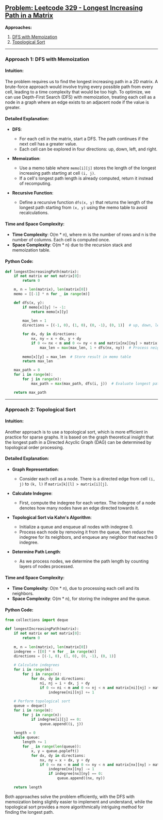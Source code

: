 ## [Problem: Leetcode 329 - Longest Increasing Path in a Matrix](https://leetcode.com/problems/longest-increasing-path-in-a-matrix/)

**Approaches:**

1. [DFS with Memoization](#dfs-with-memoization)
2. [Topological Sort](#topological-sort)

---

### Approach 1: DFS with Memoization

#### Intuition:

The problem requires us to find the longest increasing path in a 2D matrix. A brute-force approach would involve trying every possible path from every cell, leading to a time complexity that would be too high. To optimize, we can use Depth-First Search (DFS) with memoization, treating each cell as a node in a graph where an edge exists to an adjacent node if the value is greater.

#### Detailed Explanation:

- **DFS**:
  - For each cell in the matrix, start a DFS. The path continues if the next cell has a greater value.
  - Each cell can be explored in four directions: up, down, left, and right.
  
- **Memoization**:
  - Use a memo table where `memo[i][j]` stores the length of the longest increasing path starting at cell `(i, j)`.
  - If a cell's longest path length is already computed, return it instead of recomputing.

- **Recursive Function**:
  - Define a recursive function `dfs(x, y)` that returns the length of the longest path starting from `(x, y)` using the memo table to avoid recalculations.

#### Time and Space Complexity:

- **Time Complexity**: O(m * n), where m is the number of rows and n is the number of columns. Each cell is computed once.
- **Space Complexity**: O(m * n) due to the recursion stack and memoization table.

#### Python Code:

```python
def longestIncreasingPath(matrix):
    if not matrix or not matrix[0]:
        return 0

    m, n = len(matrix), len(matrix[0])
    memo = [[-1] * n for _ in range(m)]

    def dfs(x, y):
        if memo[x][y] != -1:
            return memo[x][y]
        
        max_len = 1
        directions = [(-1, 0), (1, 0), (0, -1), (0, 1)]  # up, down, left, right

        for dx, dy in directions:
            nx, ny = x + dx, y + dy
            if 0 <= nx < m and 0 <= ny < n and matrix[nx][ny] > matrix[x][y]:
                max_len = max(max_len, 1 + dfs(nx, ny))  # Process neighboring cell
        
        memo[x][y] = max_len  # Store result in memo table
        return max_len

    max_path = 0
    for i in range(m):
        for j in range(n):
            max_path = max(max_path, dfs(i, j))  # Evaluate longest path from each cell

    return max_path
```

---

### Approach 2: Topological Sort

#### Intuition:

Another approach is to use a topological sort, which is more efficient in practice for sparse graphs. It is based on the graph theoretical insight that the longest path in a Directed Acyclic Graph (DAG) can be determined by topological order processing.

#### Detailed Explanation:

- **Graph Representation**:
  - Consider each cell as a node. There is a directed edge from cell `(i, j)` to `(k, l)` if `matrix[k][l] > matrix[i][j]`.
  
- **Calculate Indegree**:
  - First, compute the indegree for each vertex. The indegree of a node denotes how many nodes have an edge directed towards it.

- **Topological Sort via Kahn's Algorithm**:
  - Initialize a queue and enqueue all nodes with indegree 0.
  - Process each node by removing it from the queue, then reduce the indegree for its neighbors, and enqueue any neighbor that reaches 0 indegree.
  
- **Determine Path Length**:
  - As we process nodes, we determine the path length by counting layers of nodes processed.

#### Time and Space Complexity:

- **Time Complexity**: O(m * n), due to processing each cell and its neighbors.
- **Space Complexity**: O(m * n), for storing the indegree and the queue.

#### Python Code:

```python
from collections import deque

def longestIncreasingPath(matrix):
    if not matrix or not matrix[0]:
        return 0
    
    m, n = len(matrix), len(matrix[0])
    indegree = [[0] * n for _ in range(m)]
    directions = [(-1, 0), (1, 0), (0, -1), (0, 1)]
    
    # Calculate indegrees
    for i in range(m):
        for j in range(n):
            for dx, dy in directions:
                ni, nj = i + dx, j + dy
                if 0 <= ni < m and 0 <= nj < n and matrix[ni][nj] > matrix[i][j]:
                    indegree[ni][nj] += 1
    
    # Perform topological sort
    queue = deque()
    for i in range(m):
        for j in range(n):
            if indegree[i][j] == 0:
                queue.append((i, j))
    
    length = 0
    while queue:
        length += 1
        for _ in range(len(queue)):
            x, y = queue.popleft()
            for dx, dy in directions:
                nx, ny = x + dx, y + dy
                if 0 <= nx < m and 0 <= ny < n and matrix[nx][ny] > matrix[x][y]:
                    indegree[nx][ny] -= 1
                    if indegree[nx][ny] == 0:
                        queue.append((nx, ny))
    
    return length
```

Both approaches solve the problem efficiently, with the DFS with memoization being slightly easier to implement and understand, while the topological sort provides a more algorithmically intriguing method for finding the longest path.

